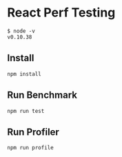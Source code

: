 # React Perf Testing

```
$ node -v
v0.10.38
```

## Install 

```
npm install
```

## Run Benchmark

```
npm run test
```

## Run Profiler

```
npm run profile
```
